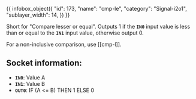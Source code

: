 {{ infobox_object({
	"id": 173,
	"name": "cmp-le",
	"category": "Signal-i2o1",
	"sublayer_width": 14,
}) }}

Short for "Compare lesser or equal". Outputs 1 if the **`IN0`** input value is less than or equal to the **`IN1`** input value, otherwise output 0.

For a non-inclusive comparison, use [[cmp-l]].

## Socket information:
- **`IN0`**: Value A
- **`IN1`**: Value B
- **`OUT0`**: IF (A <= B) THEN 1 ELSE 0